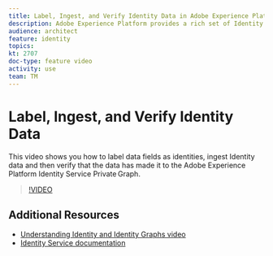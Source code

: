 ```yaml
---
title: Label, Ingest, and Verify Identity Data in Adobe Experience Platform
description: Adobe Experience Platform provides a rich set of Identity resolution capabilities, which are built from the ground up to link disconnected identities to deliver a consistent connected experience by referencing a unified profile. This video covers the three capabilities of Identity Collection, Identity Graphs, and the APIs, describes how deterministic and probabilistic algorithms are used to construct private identity graphs, and discusses the role of private identity graphs, Adobe Device Co-Op, and third-party graphs.
audience: architect
feature: identity
topics:
kt: 2707
doc-type: feature video
activity: use
team: TM
---
```


# Label, Ingest, and Verify Identity Data

This video shows you how to label data fields as identities, ingest Identity data and then verify that the data has made it to the Adobe Experience Platform Identity Service Private Graph.

>[!VIDEO](https://video.tv.adobe.com/v/28167?quality=12&enable10seconds=on&speedcontrol=on)

## Additional Resources

* [Understanding Identity and Identity Graphs video](understanding-identity-and-identity-graphs.md)
* [Identity Service documentation](https://www.adobe.io/apis/experienceplatform/home/profile-identity-segmentation/profile-identity-segmentation-services.html#!api-specification/markdown/narrative/technical_overview/identity_services_architectural_overview/identity_services_architectural_overview.md)

